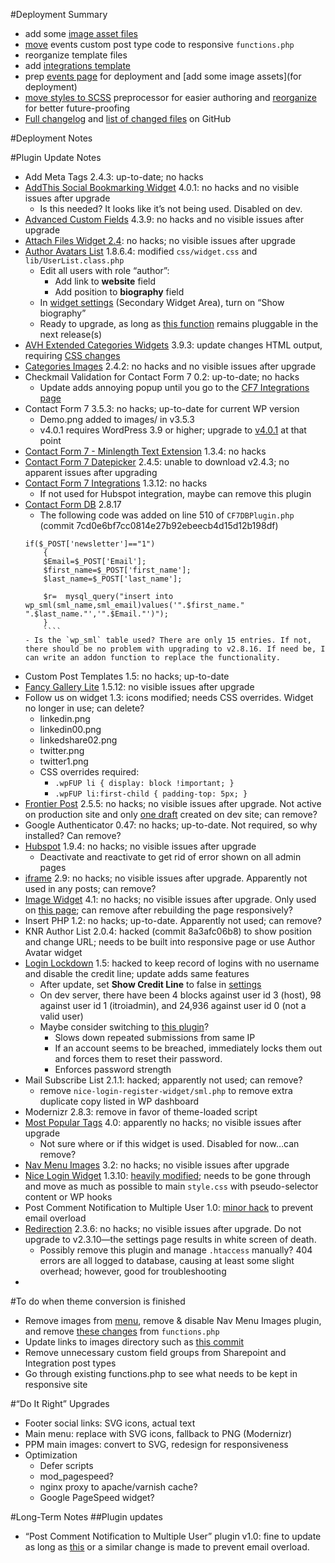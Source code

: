 #Deployment Summary
 - add some [image asset files](https://github.com/Pressed-Solutions/IT-ROI-dev/tree/develop/assets)
 - [move](https://github.com/Pressed-Solutions/IT-ROI-dev/commit/eb01a51f699ffb840356c021bc60e473654c7176) events custom post type code to responsive `functions.php`
 - reorganize template files
 - add [integrations template](https://github.com/Pressed-Solutions/IT-ROI-dev/commit/34a67bc7cd668783b3c89c6af8eb4c5e3a9148c5)
 - prep [events page](http://dev.itroisolutions.com/events/) for deployment and [add some image assets](for deployment)
 - [move styles to SCSS](https://github.com/Pressed-Solutions/IT-ROI-dev/commit/9f4da4c4adee2e3499dee5c6d2a3bba3cb10d9c2) preprocessor for easier authoring and [reorganize](https://github.com/Pressed-Solutions/IT-ROI-dev/commit/3d701880e833b079d5e0010d0c3ace8cd22a0cbd) for better future-proofing
 - [Full changelog](https://github.com/Pressed-Solutions/IT-ROI-dev/compare/develop) and [list of changed files](https://github.com/Pressed-Solutions/IT-ROI-dev/compare/develop#files_bucket) on GitHub

#Deployment Notes

#Plugin Update Notes
 - Add Meta Tags 2.4.3: up-to-date; no hacks
 - [AddThis Social Bookmarking Widget](https://downloads.wordpress.org/plugin/addthis.4.0.1.zip) 4.0.1: no hacks and no visible issues after upgrade
    - Is this needed? It looks like it’s not being used. Disabled on dev.
 - [Advanced Custom Fields](https://downloads.wordpress.org/plugin/advanced-custom-fields.zip) 4.3.9: no hacks and no visible issues after upgrade
 - [Attach Files Widget 2.4](https://downloads.wordpress.org/plugin/attach-files-widget.zip): no hacks; no visible issues after upgrade
 - [Author Avatars List](https://downloads.wordpress.org/plugin/author-avatars.1.8.6.4.zip) 1.8.6.4: modified `css/widget.css` and `lib/UserList.class.php`
    - Edit all users with role “author”:
        - Add link to **website** field
        - Add position to **biography** field
    - In [widget settings](https://itroisolutions.com/wp-admin/widgets.php) (Secondary Widget Area), turn on “Show biography”
    - Ready to upgrade, as long as [this function](https://github.com/macbookandrew/wp-author-avatars/commit/a3e9ffa1c7690c10394272482fdb1182fafeb1ab) remains pluggable in the next release(s)
 - [AVH Extended Categories Widgets](https://downloads.wordpress.org/plugin/extended-categories-widget.3.9.3.zip) 3.9.3: update changes HTML output, requiring [CSS changes](https://github.com/Pressed-Solutions/IT-ROI-dev/commit/c3ec8f997fcc13e57b976d2e5d4339b8751ffa6a#diff-1)
 - [Categories Images](https://downloads.wordpress.org/plugin/categories-images.2.4.2.zip) 2.4.2: no hacks and no visible issues after upgrade
 - Checkmail Validation for Contact Form 7 0.2: up-to-date; no hacks
    - Update adds annoying popup until you go to the [CF7 Integrations page](https://itroisolutions.com/wp-admin/admin.php?page=cf7-integrations)
 - Contact Form 7 3.5.3: no hacks; up-to-date for current WP version
    - Demo.png added to images/ in v3.5.3
    - v4.0.1 requires WordPress 3.9 or higher; upgrade to [v4.0.1](https://downloads.wordpress.org/plugin/contact-form-7.4.0.1.zip) at that point
 - [Contact Form 7 - Minlength Text Extension](https://downloads.wordpress.org/plugin/minimum-length-for-contact-form-7.1.3.4.zip) 1.3.4: no hacks
 - [Contact Form 7 Datepicker](https://downloads.wordpress.org/plugin/contact-form-7-datepicker.zip) 2.4.5: unable to download v2.4.3; no apparent issues after upgrading
 - [Contact Form 7 Integrations](https://downloads.wordpress.org/plugin/contact-form-7-integrations.1.3.12.zip) 1.3.12: no hacks
    - If not used for Hubspot integration, maybe can remove this plugin
 - [Contact Form DB](https://downloads.wordpress.org/plugin/contact-form-7-to-database-extension.2.8.17.zip) 2.8.17
    - The following code was added on line 510 of `CF7DBPlugin.php` (commit 7cd0e6bf7cc0814e27b92ebeecb4d15d12b198df)
    ````
    if($_POST['newsletter']=="1")
        {
        $Email=$_POST['Email'];
        $first_name=$_POST['first_name'];
        $last_name=$_POST['last_name'];

        $r=  mysql_query("insert into wp_sml(sml_name,sml_email)values('".$first_name." ".$last_name."','".$Email."')");
        }
        ````
    - Is the `wp_sml` table used? There are only 15 entries. If not, there should be no problem with upgrading to v2.8.16. If need be, I can write an addon function to replace the functionality.
 - Custom Post Templates 1.5: no hacks; up-to-date
 - [Fancy Gallery Lite](https://downloads.wordpress.org/plugin/fancy-gallery.zip) 1.5.12: no visible issues after upgrade
 - Follow us on widget 1.3: icons modified; needs CSS overrides. Widget no longer in use; can delete?
    - linkedin.png
    - linkedin00.png
    - linkedshare02.png
    - twitter.png
    - twitter1.png
    - CSS overrides required:
        - `.wpFUP li { display: block !important; }`
        - `.wpFUP li:first-child { padding-top: 5px; }`
 - [Frontier Post](https://downloads.wordpress.org/plugin/frontier-post.2.5.5.zip) 2.5.5: no hacks; no visible issues after upgrade. Not active on production site and only [one draft](http://dev.itroisolutions.com/my-posts/) created on dev site; can remove?
 - Google Authenticator 0.47: no hacks; up-to-date. Not required, so why installed? Can remove?
 - [Hubspot](https://downloads.wordpress.org/plugin/hubspot.zip) 1.9.4: no hacks; no visible issues after upgrade
    - Deactivate and reactivate to get rid of error shown on all admin pages
 - [iframe](https://downloads.wordpress.org/plugin/iframe.2.9.zip) 2.9: no hacks; no visible issues after upgrade. Apparently not used in any posts; can remove?
 - [Image Widget](https://downloads.wordpress.org/plugin/image-widget.4.1.zip) 4.1: no hacks; no visible issues after upgrade. Only used on [this page](http://dev.itroisolutions.com/overview/); can remove after rebuilding the page responsively?
 - Insert PHP 1.2: no hacks; up-to-date. Apparently not used; can remove?
 - KNR Author List 2.0.4: hacked (commit 8a3afc06b8) to show position and change URL; needs to be built into responsive page or use Author Avatar widget
 - [Login Lockdown](https://downloads.wordpress.org/plugin/login-lockdown.v1.6.1.zip) 1.5: hacked to keep record of logins with no username and disable the credit line; update adds same features
    - After update, set **Show Credit Line** to false in [settings](https://itroisolutions.com/wp-admin/options-general.php?page=loginlockdown.php)
    - On dev server, there have been 4 blocks against user id 3 (host), 98 against user id 1 (itroiadmin), and 24,936 against user id 0 (not a valid user)
    - Maybe consider switching to [this plugin](https://wordpress.org/plugins/login-security-solution/)?
        - Slows down repeated submissions from same IP
        - If an account seems to be breached, immediately locks them out and forces them to reset their password.
        - Enforces password strength
 - Mail Subscribe List 2.1.1: hacked; apparently not used; can remove?
    - remove `nice-login-register-widget/sml.php` to remove extra duplicate copy listed in WP dashboard
 - Modernizr 2.8.3: remove in favor of theme-loaded script
 - [Most Popular Tags](https://downloads.wordpress.org/plugin/most-popular-tags.zip) 4.0: apparently no hacks; no visible issues after upgrade
    - Not sure where or if this widget is used. Disabled for now…can remove?
 - [Nav Menu Images](https://downloads.wordpress.org/plugin/nav-menu-images.3.2.zip) 3.2: no hacks; no visible issues after upgrade
 - [Nice Login Widget](https://downloads.wordpress.org/plugin/nice-login-register-widget.1.3.10.zip) 1.3.10: [heavily modified](https://github.com/Pressed-Solutions/IT-ROI-nice-login-widget/commit/c7ec6e1c9dd234d3da668bf82a465522a6288c4c); needs to be gone through and move as much as possible to main `style.css` with pseudo-selector content or WP hooks
 - Post Comment Notification to Multiple User 1.0: [minor hack](https://github.com/Pressed-Solutions/post-comment-notification-to-multiple-user/commit/cb63c8de1af0a01077796615d0618db790bdf0b1) to prevent email overload
 - [Redirection](https://downloads.wordpress.org/plugin/redirection.2.3.6.zip) 2.3.6: no hacks; no visible issues after upgrade. Do not upgrade to v2.3.10—the settings page results in white screen of death.
    - Possibly remove this plugin and manage `.htaccess` manually? 404 errors are all logged to database, causing at least some slight overhead; however, good for troubleshooting
 - 

#To do when theme conversion is finished
 - Remove images from [menu](https://itroisolutions.com/wp-admin/nav-menus.php), remove & disable Nav Menu Images plugin, and remove [these changes](https://github.com/macbookandrew/IT-ROI-dev/commit/944cef2) from `functions.php`
 - Update links to images directory such as [this commit](https://github.com/Pressed-Solutions/IT-ROI-dev/commit/3bfd09dc040f4f8046081360e2771929ac1c7aaf)
 - Remove unnecessary custom field groups from Sharepoint and Integration post types
 - Go through existing functions.php to see what needs to be kept in responsive site

#“Do It Right” Upgrades
 - Footer social links: SVG icons, actual text
 - Main menu: replace with SVG icons, fallback to PNG (Modernizr)
 - PPM main images: convert to SVG, redesign for responsiveness
 - Optimization
     - Defer scripts
     - mod_pagespeed?
     - nginx proxy to apache/varnish cache?
     - Google PageSpeed widget?

#Long-Term Notes
##Plugin updates
 - “Post Comment Notification to Multiple User” plugin v1.0: fine to update as long as [this](https://github.com/Pressed-Solutions/post-comment-notification-to-multiple-user/commit/cb63c8de1af0a01077796615d0618db790bdf0b1) or a similar change is made to prevent email overload.
